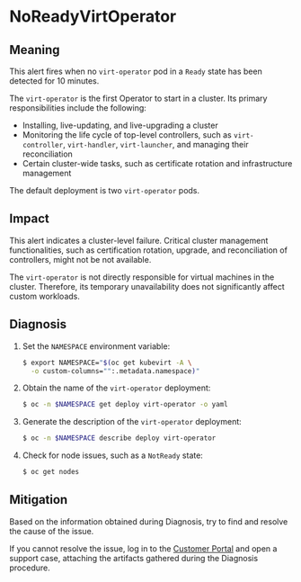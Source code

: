 # NoReadyVirtOperator
<!-- Edited by Jiří Herrmann, 7 Nov 2022 -->

## Meaning

This alert fires when no `virt-operator` pod in a `Ready` state has been
detected for 10 minutes.

The `virt-operator` is the first Operator to start in a cluster. Its primary
responsibilities include the following:

- Installing, live-updating, and live-upgrading a cluster
- Monitoring the life cycle of top-level controllers, such as `virt-controller`,
`virt-handler`, `virt-launcher`, and managing their reconciliation
- Certain cluster-wide tasks, such as certificate rotation and infrastructure
management

The default deployment is two `virt-operator` pods.

## Impact

This alert indicates a cluster-level failure. Critical cluster management
functionalities, such as certification rotation, upgrade, and reconciliation
of controllers, might not be not available.

The `virt-operator` is not directly responsible for virtual machines in
the cluster. Therefore, its temporary unavailability does not significantly
affect custom workloads.

## Diagnosis

1. Set the `NAMESPACE` environment variable:

   ```bash
   $ export NAMESPACE="$(oc get kubevirt -A \
     -o custom-columns="":.metadata.namespace)"
   ```

2. Obtain the name of the `virt-operator` deployment:

   ```bash
   $ oc -n $NAMESPACE get deploy virt-operator -o yaml
   ```

3. Generate the description of the `virt-operator` deployment:

   ```bash
   $ oc -n $NAMESPACE describe deploy virt-operator
   ```

4. Check for node issues, such as a `NotReady` state:

   ```bash
   $ oc get nodes
   ```

## Mitigation

Based on the information obtained during Diagnosis, try to find and resolve
the cause of the issue.

If you cannot resolve the issue, log in to the [Customer Portal](https://access.redhat.com)
and open a support case, attaching the artifacts gathered during the Diagnosis
procedure.
